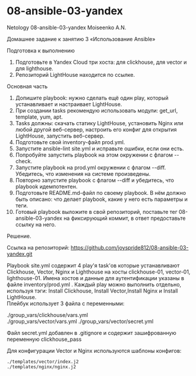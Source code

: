 # 08-ansible-03-yandex  
Netology 08-ansible-03-yandex Moiseenko A.N.  
  
Домашнее задание к занятию 3 «Использование Ansible»  
  
Подготовка к выполнению  
  
  1. Подготовьте в Yandex Cloud три хоста: для clickhouse, для vector и для lighthouse.  
  2. Репозиторий LightHouse находится по ссылке.  
  
Основная часть  
  
  1. Допишите playbook: нужно сделать ещё один play, который устанавливает и настраивает LightHouse.  
  2. При создании tasks рекомендую использовать модули: get_url, template, yum, apt.  
  3. Tasks должны: скачать статику LightHouse, установить Nginx или любой другой веб-сервер, настроить его конфиг для открытия LightHouse, запустить веб-сервер.  
  4. Подготовьте свой inventory-файл prod.yml.  
  5. Запустите ansible-lint site.yml и исправьте ошибки, если они есть.  
  6. Попробуйте запустить playbook на этом окружении с флагом --check.  
  7. Запустите playbook на prod.yml окружении с флагом --diff. Убедитесь, что изменения на системе произведены.  
  8. Повторно запустите playbook с флагом --diff и убедитесь, что playbook идемпотентен.  
  9. Подготовьте README.md-файл по своему playbook. В нём должно быть описано: что делает playbook, какие у него есть параметры и теги.  
  10. Готовый playbook выложите в свой репозиторий, поставьте тег 08-ansible-03-yandex на фиксирующий коммит, в ответ предоставьте ссылку на него.  


Решение.  

  Ссылка на репозиторий: https://github.com/joyspride812/08-ansible-03-yandex.git






  Playbook site.yml содержит 4 play'я task'ов которые устанавливают Clickhouse, Vector, Nginx и Lighthouse на хосты clickhouse-01, vector-01, lighthouse-01. Имена хостов и данные для аутентификации указаны в файле inventory/prod.yml   . Каждый play можно выполнить отдельно, используя тэги: Install Clickhouse, Install Vector,Install Nginx и Install LightHouse.  
  Плейбук использует 3 файла с переменными:  
  

  ./group_vars/clickhouse/vars.yml  
  ./group_vars/vector/vars.yml 
  ./group_vars/vector/secret.yml 
  
Файл secret.yml добавлен в .gitignore и содержит зашифрованную переменную clickhouse_pass  
  
  Для конфигурации Vector и Nginx используются шаблоны конфигов:  

    ./templates/vector/index.j2  
    ./templates/nginx/nginx.j2  
